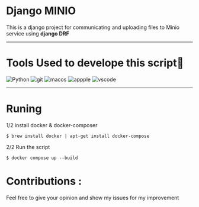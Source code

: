 # Django MINIO

This is a  django project for communicating and uploading files to Minio service using **django DRF**

- - - -

# Tools Used to develope this script🎯

![Python](https://img.shields.io/badge/Python-3776AB?style=for-the-badge&logo=python&logoColor=white)
![git](https://img.shields.io/badge/Git-F05032?style=for-the-badge&logo=git&logoColor=white)
![macos](https://img.shields.io/badge/mac%20os-000000?style=for-the-badge&logo=apple&logoColor=white)
![appple](https://img.shields.io/badge/Apple-laptop-999999?style=for-the-badge&logo=apple&logoColor=white)
![vscode](https://img.shields.io/badge/Visual_Studio_Code-0078D4?style=for-the-badge&logo=visual%20studio%20code&logoColor=white)



- - - - 
# Runing 

1/2 install docker & docker-composer
   
    $ brew install docker | apt-get install docker-compose
   
    
    
2/2 Run the script
   
    $ docker compose up --build
    
    
    
# Contributions :

   Feel free to give your opinion and show my issues for my improvement 
